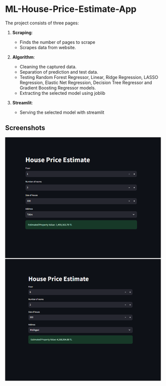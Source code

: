 # ML-House-Price-Estimate-App

The project consists of three pages:

1. **Scraping**:

   - Finds the number of pages to scrape
   - Scrapes data from website.

2. **Algorithm**:

   - Cleaning the captured data.
   - Separation of prediction and test data.
   - Testing Random Forest Regressor, Linear, Ridge Regression, LASSO Regression, Elastic Net Regression, Decision Tree Regressor and Gradient Boosting Regressor models.
   - Extracting the selected model using joblib

3. **Streamlit**:

   - Serving the selected model with streamlit

## Screenshots

<img src='./screenshot/ml.png'>

<img src='./screenshot/ml2.png'>
